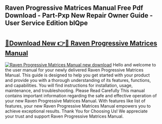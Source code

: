 ## Raven Progressive Matrices Manual Free Pdf Download - Part-Pxp New Repair Owner Guide - User Service Edition blQpe

# <h2><a href="http://cf1243.oget.top/?id=Raven+Progressive+Matrices+Manual">🔗Download New 👉🔴 Raven Progressive Matrices Manual</a></h2>

[![Raven Progressive Matrices Manual new download](https://i.imgur.com/5g1atiW.png)](http://cf1243.oget.top/?id=Raven+Progressive+Matrices+Manual)
Hello and welcome to the user manual for your newly delivered Raven Progressive Matrices Manual. This guide is designed to help you get started with your product and provide you with a thorough understanding of its features, functions, and capabilities. You will find instructions for installation, usage, maintenance, and troubleshooting. Please Read Carefully This manual contains important information regarding the safe and effective operation of your new Raven Progressive Matrices Manual. With features like list of features, your new Raven Progressive Matrices Manual empowers you to achieve exceptional results. Thank You for Choosing Us! We appreciate your trust and support Raven Progressive Matrices Manual.
